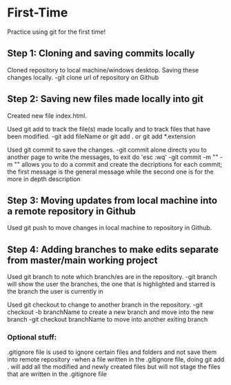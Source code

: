# First-Time

Practice using git for the first time!

## **Step 1**: Cloning and saving commits locally

Cloned repository to local machine/windows desktop.
Saving these changes locally.
-git clone url of repository on Github

## **Step 2**: Saving new files made locally into git

Created new file index.html.

Used git add to track the file(s) made locally and to track files that have been modified.
-git add fileName or git add . or git add *.extension

Used git commit to save the changes.
-git commit alone directs you to another page to write the messages, to exit do 'esc :wq'
-git commit -m "" -m "" allows you to do a commit and create the decriptions for each commit; the first message is the general message while the second one is for the more in depth description

## **Step 3**: Moving updates from local machine into a remote repository in Github

Used git push to move changes in local machine to repository in Github.

## **Step 4**: Adding branches to make edits separate from master/main working project

Used git branch to note which branch/es are in the repository.
-git branch will show the user the branches, the one that is highlighted and starred is the branch the user is currently in

Used git checkout to change to another branch in the repository.
-git checkout -b branchName to create a new branch and move into the new branch
-git checkout branchName to move into another exiting branch

### Optional stuff: 

.gitignore file is used to ignore certain files and folders and not save them into remote repository
-when a file written in the .gitignore file, doing git add . will add all the modified and newly created files but will not stage the files that are written in the .gitignore file